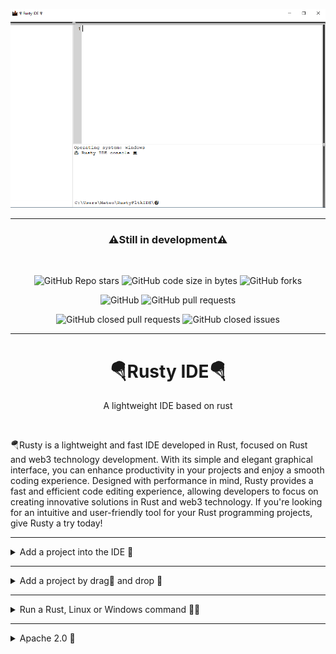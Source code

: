 <div align="center">

  ![ide](readme/ide_preview.png)

  ---

<h3>⚠️Still in development⚠️</h3>
<br>

![GitHub Repo stars](https://img.shields.io/github/stars/mateolafalce/RustyFltkIDE?color=f39c12&style=for-the-badge)
![GitHub code size in bytes](https://img.shields.io/github/languages/code-size/mateolafalce/RustyFltkIDE?color=f39c12&style=for-the-badge)
![GitHub forks](https://img.shields.io/github/forks/mateolafalce/RustyFltkIDE?color=f39c12&style=for-the-badge)

![GitHub](https://img.shields.io/github/license/mateolafalce/RustyFltkIDE?color=f39c12&style=for-the-badge)
![GitHub pull requests](https://img.shields.io/github/issues-pr/mateolafalce/RustyFltkIDE?color=f39c12&style=for-the-badge)

![GitHub closed pull requests](https://img.shields.io/github/issues-pr-closed-raw/mateolafalce/RustyFltkIDE?color=f39c12&style=for-the-badge)
![GitHub closed issues](https://img.shields.io/github/issues-closed/mateolafalce/RustyFltkIDE?color=f39c12&style=for-the-badge)


---

  <h1>🪂Rusty IDE🪂</h1>
  <p>A lightweight IDE based on rust</p>
</div>

<br>


🪂Rusty is a lightweight and fast IDE developed in Rust, focused on Rust and web3 technology development. With its simple and elegant graphical interface‍, you can enhance productivity in your projects and enjoy a smooth coding experience. Designed with performance in mind, Rusty provides a fast and efficient code editing experience, allowing developers to focus on creating innovative solutions in Rust and web3 technology. If you're looking for an intuitive and user-friendly tool for your Rust programming projects, give Rusty a try today!

---

<details>
<summary>Add a project into the IDE 💼</summary>

<br>

<div align="center">

![add_project_button](readme/add_project_button.gif)

</div>

<br>

The Rusty fltk IDE is an integrated development environment specifically designed for the Rust programming language. It utilizes the `FLTK` library for the graphical interface. It provides a range of features and functionalities to facilitate project development and repository management.

The provided code shows a function called [btn_add_folder](https://github.com/mateolafalce/RustyFltkIDE/blob/main/src/functions/folders_functions/btn_add_folder.rs) that creates a button in the IDE's interface. Clicking on this button will open a native dialog box to select a folder representing a project or repository.

Once a folder is selected, a series of actions are performed. The selected folder path is obtained and checked for validity. If a valid path is provided, a label is displayed in the options window indicating that it is loading.

Next, the [set_folders_roots()](https://github.com/mateolafalce/RustyFltkIDE/blob/main/src/functions/root/set_folders_roots.rs) function is called to set the root folder paths for the project. If successful, the [render_folder()](https://github.com/mateolafalce/RustyFltkIDE/blob/main/src/functions/folders_functions/render_folder.rs) function is invoked to render the project's folder structure as a visual tree within the IDE.

In case any errors occur during the process, an alert with the corresponding error message is displayed. The button has an event handling mechanism that changes the cursor when the mouse enters or exits the button's area.

</details>

---

<details>
<summary>Add a project by drag🤏 and drop 🙌</summary>

<br>

<div align="center">

![drag_&_drop](readme/drag_&_drop.gif)

</div>

The [render_folder()](https://github.com/mateolafalce/RustyFltkIDE/blob/main/src/functions/folders_functions/render_folder.rs) function is responsible for rendering a folder's contents. It takes as input an FLTK App object, a Tree widget representing the folder structure, and a `TextBuffer` for displaying file contents. The function begins by initializing some variables, including prefix and `close_tree`, which are used to keep track of the folder structure and determine which folders to close. It retrieves the root paths of the folders from an external module called [get_folders_roots()](https://github.com/mateolafalce/RustyFltkIDE/blob/main/src/functions/root/get_folders_roots.rs).

Next, it iterates over the root paths and performs the following steps for each path:

- Extracts the parent directory of the current path and adds it to the close_tree vector.
- Appends the parent directory to the prefix vector.
- Calls the [get_all_paths_in_directory()](https://github.com/mateolafalce/RustyFltkIDE/blob/main/src/functions/root/get_all_paths_in_directory.rs) function from the get_all_paths_in_directory module, passing the current path, the parent directory, and a boolean indicating whether the repository is clear.
- Filters out any paths that contain "target".
- Adds the remaining paths to the folders tree widget.
- After populating the tree widget, the function closes the folders specified in the close_tree vector. It then checks the length of the prefix vector to determine how many folders to render.

If there is only one prefix, it calls the [render_file()](https://github.com/mateolafalce/RustyFltkIDE/blob/main/src/functions/render_file.rs) function from the render_file module once, passing the folders, text_buffer, and the sole prefix. If there are multiple prefixes, it iterates over all but the last prefix and calls [render_file()](https://github.com/mateolafalce/RustyFltkIDE/blob/main/src/functions/render_file.rs) for each one, passing the corresponding prefix along with the folders and text_buffer.

Finally, the function triggers a redraw of the FLTK application.

In the main function, the [text_buffer()](https://github.com/mateolafalce/RustyFltkIDE/blob/main/src/functions/folders_functions/render_folder.rs) function is called before the FLTK event loop starts. It is passed the necessary arguments, including the App object, the folders tree widget, and the text_buffer. This ensures that the folder contents are rendered initially when the application is launched. Overall, the [text_buffer()](https://github.com/mateolafalce/RustyFltkIDE/blob/main/src/functions/folders_functions/render_folder.rs) function plays a crucial role in displaying the folder structure and file contents in the FLTK-based application, and it is called during the initialization process in the main function.

<br>

</details>

---

<details>
<summary>Run a Rust, Linux or Windows command 👨‍💻</summary>

<br>

<div align="center">

![run_a_command](readme/run_a_command.gif)

</div>

The [run_a_command()](https://github.com/mateolafalce/RustyFltkIDE/blob/main/src/functions/run_a_command.rs) function is the main function responsible for executing the commands entered by the user in the integrated terminal. Here's a summary of the processes that occur behind the scenes:

- A command is received as input parameter in string format `input`.
- A copy of the input command is created without the root directory path prefix `root`.
- The root directory path is obtained and manipulated to remove the last two characters, which correspond to the current file path.
- The operating system `OS` is checked to determine if it's "Windows".
- If the operating system is Windows, the [commands_for_windows()](https://github.com/mateolafalce/RustyFltkIDE/blob/main/src/functions/specific_commands/commands_for_windows.rs) function is called to process Windows-specific commands. This function performs actions such as directory navigation, directory listing, clearing the screen, etc.
- The [commands_for_cargo()](https://github.com/mateolafalce/RustyFltkIDE/blob/main/src/functions/specific_commands/commands_for_cargo.rs) function is called to process cargo-specific commands. This function handles commands related to building, running, and managing cargo projects. The commands are analyzed, and the corresponding function is executed based on the entered command.
- A successful result `Ok(())` is returned if all processes are executed correctly.
the `run_a_command` function takes the input command, removes the root directory path prefix, checks the operating system, and then calls the appropriate functions to process Windows-specific and cargo commands. This allows executing the commands entered by the user in the rusty IDE's integrated terminal.

<br>

</details>

---

<details>
<summary>Apache 2.0 📜</summary>

<br>

This project is licensed under the `Apache License`, Version 2.0 (the "License"). You may not use this file except in compliance with the License. You may obtain a copy of the License at:

http://www.apache.org/licenses/LICENSE-2.0

Unless required by applicable law or agreed to in writing, software distributed under the License is distributed on an "AS IS" BASIS, WITHOUT WARRANTIES OR CONDITIONS OF ANY KIND, either express or implied. See the License for the specific language governing permissions and limitations under the License.

<div align="center">

![license](readme/license.png)

</div>

</details>
